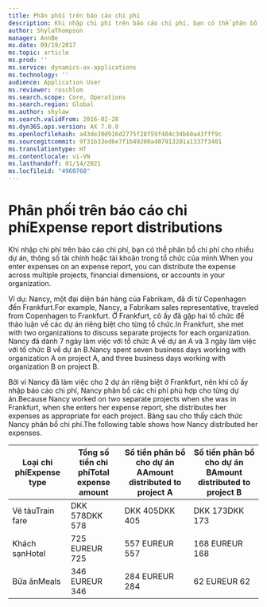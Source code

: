 ```yaml
---
title: Phân phối trên báo cáo chi phí
description: Khi nhập chi phí trên báo cáo chi phí, bạn có thể phân bổ chi phí cho nhiều dự án, pháp nhân hoặc tài khoản trong tổ chức của mình.
author: ShylaThompson
manager: AnnBe
ms.date: 09/19/2017
ms.topic: article
ms.prod: ''
ms.service: dynamics-ax-applications
ms.technology: ''
audience: Application User
ms.reviewer: roschlom
ms.search.scope: Core, Operations
ms.search.region: Global
ms.author: shylaw
ms.search.validFrom: 2016-02-28
ms.dyn365.ops.version: AX 7.0.0
ms.openlocfilehash: a43de30d916d2775f28f59f404c34b60a43fff9c
ms.sourcegitcommit: 9f31b33ed6e7f1b49200a407913201a1337f3401
ms.translationtype: HT
ms.contentlocale: vi-VN
ms.lasthandoff: 01/14/2021
ms.locfileid: "4960768"
---
```

# <a name="expense-report-distributions"></a><span data-ttu-id="48ac5-103">Phân phối trên báo cáo chi phí</span><span class="sxs-lookup"><span data-stu-id="48ac5-103">Expense report distributions</span></span>

<span data-ttu-id="48ac5-104">Khi nhập chi phí trên báo cáo chi phí, bạn có thể phân bổ chi phí cho nhiều dự án, thông số tài chính hoặc tài khoản trong tổ chức của mình.</span><span class="sxs-lookup"><span data-stu-id="48ac5-104">When you enter expenses on an expense report, you can distribute the expense across multiple projects, financial dimensions, or accounts in your organization.</span></span>

<span data-ttu-id="48ac5-105">Ví dụ: Nancy, một đại diện bán hàng của Fabrikam, đã đi từ Copenhagen đến Frankfurt.</span><span class="sxs-lookup"><span data-stu-id="48ac5-105">For example, Nancy, a Fabrikam sales representative, traveled from Copenhagen to Frankfurt.</span></span> <span data-ttu-id="48ac5-106">Ở Frankfurt, cô ấy đã gặp hai tổ chức để thảo luận về các dự án riêng biệt cho từng tổ chức.</span><span class="sxs-lookup"><span data-stu-id="48ac5-106">In Frankfurt, she met with two organizations to discuss separate projects for each organization.</span></span> <span data-ttu-id="48ac5-107">Nancy đã dành 7 ngày làm việc với tổ chức A về dự án A và 3 ngày làm việc với tổ chức B về dự án B.</span><span class="sxs-lookup"><span data-stu-id="48ac5-107">Nancy spent seven business days working with organization A on project A, and three business days working with organization B on project B.</span></span>

<span data-ttu-id="48ac5-108">Bởi vì Nancy đã làm việc cho 2 dự án riêng biệt ở Frankfurt, nên khi cô ấy nhập báo cáo chi phí, Nancy phân bổ các chi phí phù hợp cho từng dự án.</span><span class="sxs-lookup"><span data-stu-id="48ac5-108">Because Nancy worked on two separate projects when she was in Frankfurt, when she enters her expense report, she distributes her expenses as appropriate for each project.</span></span> <span data-ttu-id="48ac5-109">Bảng sau cho thấy cách thức Nancy phân bổ chi phí.</span><span class="sxs-lookup"><span data-stu-id="48ac5-109">The following table shows how Nancy distributed her expenses.</span></span>


| <span data-ttu-id="48ac5-110">Loại chi phí</span><span class="sxs-lookup"><span data-stu-id="48ac5-110">Expense type</span></span> | <span data-ttu-id="48ac5-111">Tổng số tiền chi phí</span><span class="sxs-lookup"><span data-stu-id="48ac5-111">Total expense amount</span></span>|<span data-ttu-id="48ac5-112">Số tiền phân bổ cho dự án A</span><span class="sxs-lookup"><span data-stu-id="48ac5-112">Amount distributed to project A</span></span>| <span data-ttu-id="48ac5-113">Số tiền phân bổ cho dự án B</span><span class="sxs-lookup"><span data-stu-id="48ac5-113">Amount distributed to project B</span></span> |
|--------------|---------------------|-------------------------------|---------------------------------|
|<span data-ttu-id="48ac5-114">Vé tàu</span><span class="sxs-lookup"><span data-stu-id="48ac5-114">Train fare</span></span>   |<span data-ttu-id="48ac5-115">DKK 578</span><span class="sxs-lookup"><span data-stu-id="48ac5-115">DKK 578</span></span>              |<span data-ttu-id="48ac5-116">DKK 405</span><span class="sxs-lookup"><span data-stu-id="48ac5-116">DKK 405</span></span>                        |<span data-ttu-id="48ac5-117">DKK 173</span><span class="sxs-lookup"><span data-stu-id="48ac5-117">DKK 173</span></span>                          |
|<span data-ttu-id="48ac5-118">Khách sạn</span><span class="sxs-lookup"><span data-stu-id="48ac5-118">Hotel</span></span>         |<span data-ttu-id="48ac5-119">725 EUR</span><span class="sxs-lookup"><span data-stu-id="48ac5-119">EUR 725</span></span>              |<span data-ttu-id="48ac5-120">557 EUR</span><span class="sxs-lookup"><span data-stu-id="48ac5-120">EUR 557</span></span>                        |<span data-ttu-id="48ac5-121">168 EUR</span><span class="sxs-lookup"><span data-stu-id="48ac5-121">EUR 168</span></span>                          |
|<span data-ttu-id="48ac5-122">Bữa ăn</span><span class="sxs-lookup"><span data-stu-id="48ac5-122">Meals</span></span>         |<span data-ttu-id="48ac5-123">346 EUR</span><span class="sxs-lookup"><span data-stu-id="48ac5-123">EUR 346</span></span>              |<span data-ttu-id="48ac5-124">284 EUR</span><span class="sxs-lookup"><span data-stu-id="48ac5-124">EUR 284</span></span>                        |<span data-ttu-id="48ac5-125">62 EUR</span><span class="sxs-lookup"><span data-stu-id="48ac5-125">EUR 62</span></span>                           |

